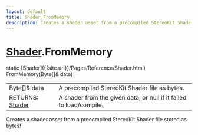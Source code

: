 ```yaml
---
layout: default
title: Shader.FromMemory
description: Creates a shader asset from a precompiled StereoKit Shader file stored as bytes!
---
```

# [Shader]({{site.url}}/Pages/Reference/Shader.html).FromMemory

<div class='signature' markdown='1'>
static [Shader]({{site.url}}/Pages/Reference/Shader.html) FromMemory(Byte[]& data)
</div>

|  |  |
|--|--|
|Byte[]& data|A precompiled StereoKit Shader file as bytes.|
|RETURNS: [Shader]({{site.url}}/Pages/Reference/Shader.html)|A shader from the given data, or null if it failed to load/compile.|

Creates a shader asset from a precompiled StereoKit
Shader file stored as bytes!



